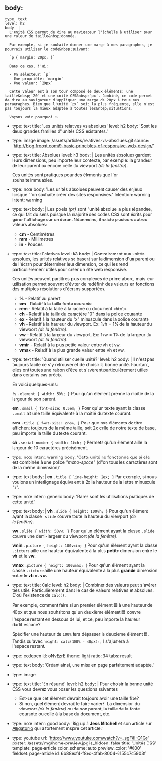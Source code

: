 body:
  -
    type: text
    level: h2
    body: |
      L'unité CSS permet de dire au navigateur l'échelle à utiliser pour une valeur de taille&nbsp;donnée.
            
      Par exemple, si je souhaite donner une marge à mes paragraphes, je pourrais utiliser le code&nbsp;suivant:
            
      `p { margin: 20px; }`
            
      Dans ce cas, j'ai:
      
      - Un sélecteur: `p`
      - Une propriété: `margin`
      - Une valeur: `20px`
            
      Cette valeur est à son tour composé de deux éléments: une taille&nbsp;`20` et une unité CSS&nbsp;`px`. Combiné, ce code permet de dire au navigateur d'appliquer une marge de 20px à tous mes paragraphes. Bien que l'unité `px` soit la plus fréquente, elle n'est pas toujours la mieux adaptée à toutes les&nbsp;situations.
      
      Voyons voir pourquoi ✨
  -
    type: text
    title: 'Les unités relatives vs absolues'
    level: h2
    body: 'Sont les deux grandes familles d''unités CSS&nbsp;existantes.'
  -
    type: image
    image: /assets/articles/relatives-vs-absolues.gif
    source: 'http://blog.froont.com/9-basic-principles-of-responsive-web-design/'
  -
    type: text
    title: Absolues
    level: h3
    body: |
      Les unités absolues gardent leurs dimensions, peu importe leur contexte, par exemple: la grandeur de leur parent ou encore celle du viewport *(de la&nbsp;fenêtre)*.
      
      Ces unités sont pratiques pour des éléments que l'on souhaite&nbsp;immuables.
  -
    type: note
    body: 'Les unités absolues peuvent causer des enjeux lorsque l''on souhaite créer des sites responsives.'
    Intention: warning
    intent: warning
  -
    type: text
    body: |
      Les pixels *(px)* sont l'unité absolue la plus répandue, ce qui fait du sens puisque la majorité des codes CSS sont écrits pour gérer l'affichage sur un écran. Néanmoins, il existe plusieurs autres valeurs&nbsp;absolues:
      
      - **cm** - Centimètres
      - **mm** - Millimètres
      - **in** - Pouces
  -
    type: text
    title: Relatives
    level: h3
    body: |
      Contrairement aux unités absolues, les unités relatives se basent sur la dimension d'un parent ou de l'écran pour déterminer leur dimension, ce qui les rend particulièrement utiles pour créer un site web&nbsp;responsive.
      
      Ces unités peuvent paraîtres plus complexes de prime abord, mais leur utilisation permet souvent d'éviter de redéfinir des valeurs en fonctions des multiples résolutions d'écrans&nbsp;supportées.
      
      - **%** -&nbsp;Relatif au parent
      - **em** - Relatif à la taille fonte&nbsp;courante
      - **rem** - Relatif à la taille à la racine du document `<html>`
      - **ch** - Relatif à la taille du caractère "0" dans la police courante
      - **ex** - Relatif à la hauteur du "x" minuscule dans la police courante
      - **vh** - Relatif à la hauteur du viewport. Ex: 1vh = 1% de la hauteur du viewport&nbsp;*(de la fenêtre)*.
      - **vw** - Relatif à la largeur du viewport. Ex: 1vw = 1% de la largeur du viewport&nbsp;*(de la fenêtre)*.
      - **vmin** - Relatif à la plus petite valeur entre vh et&nbsp;vw.
      - **vmax** - Relatif à la plus grande valeur entre vh et&nbsp;vw.
  -
    type: text
    title: 'Quand utiliser quelle unité?'
    level: h2
    body: |
      Il n'est pas toujours facile de s'y retrouver et de choisir la bonne unité. Pourtant, elles ont toutes une raison d'être et s'avèrent particulièrement utiles dans certains cas&nbsp;précis.
      
      En voici quelques-uns:
      
      **%** `.element { width: 50%; }`
      Pour qu'un élément prenne la moitié de la largeur de son&nbsp;parent.
      
      **em** `.small { font-size: 0.5em; }`
      Pour qu'un texte ayant la classe `.small` ait une taille équivalente à la moitié du texte&nbsp;courant.
      
      **rem** `.title { font-size: 2rem; }`
      Pour que nos éléments de titre affichent toujours de la même taille, soit 2x celle de notre texte de base, peu importe la taille du texte&nbsp;courant.
      
      **ch** `.serial-number { width: 10ch; }`
      Permets qu'un élément aille la largeur de 10 caractères&nbsp;précisément.
  -
    type: note
    intent: warning
    body: 'Cette unité ne fonctionne que si elle est combinée à une police *"mono-space"* (d''on tous les caractères sont de la même&nbsp;dimension)'
  -
    type: text
    body: |
      **ex** `.title { line-height: 2ex; }`
      Par exemple, si nous voulons un interlignage équivalent à 2x la hauteur de la lettre minuscule "x".
  -
    type: note
    intent: generic
    body: 'Rares sont les utilisations pratiques de cette&nbsp;unité.'
  -
    type: text
    body: |
      **vh** `.slide { height: 100vh; }`
      Pour qu'un élément ayant la classe `.slide` couvre toute la hauteur du viewport&nbsp;*(de la&nbsp;fenêtre)*.
      
      **vw** `.slide { width: 50vw; }`
      Pour qu'un élément ayant la classe `.slide` couvre une demi-largeur du viewport&nbsp;*(de la&nbsp;fenêtre)*.
      
      **vmin** `.picture { height: 100vmin; }`
      Pour qu'un élément ayant la classe `.picture` aille une hauteur équivalente à la plus **petite** dimension entre le **vh** et le **vw**.&nbsp;
      
      **vmax** `.picture { height: 100vmax; }`
      Pour qu'un élément ayant la classe `.picture` aille une hauteur équivalente à la plus **grande** dimension entre le **vh** et&nbsp;**vw**.
  -
    type: text
    title: Calc
    level: h2
    body: |
      Combiner des valeurs peut s'avérer très utile. Particulièrement dans le cas de valeurs relatives et absolues. D'où l'existence de&nbsp;`calc()`.
      
      Par exemple, comment faire si un premier élément&#8239;🟩 à une hauteur de 40px et que nous souhaitons qu'un deuxième élément&#8239;🟦 couvre l'espace restant en dessous de lui, et ce, peu importe la hauteur dudit&nbsp;espace? 
      
      Spécifier une hauteur de `100%` fera dépasser le deuxième élément&#8239;🟦. Tandis qu'avec `height: calc(100% - 40px);`, il s'ajustera à l'espace&nbsp;restant.
  -
    type: codepen
    id: oNvEzrE
    theme: light
    ratio: 34
    tabs: result
  -
    type: text
    body: 'Créant ainsi, une mise en page parfaitement&nbsp;adaptée.'
  -
    type: image
  -
    type: text
    title: 'En résumé'
    level: h2
    body: |
      Pour choisir la bonne unité CSS vous devrez vous poser les questions suivantes:
      
      - Est-ce que cet élément devrait toujours avoir une taille fixe?
      - Si non, quel élément devrait le faire varier?&nbsp; La dimension du viewport *(de la fenêtre)* ou de son parent, la taille de la fonte courante ou celle à la base du document, etc.
  -
    type: note
    intent: good
    body: 'Big up à **Jess Mitchell** et son article sur [Alligator.io](https://alligator.io/css/css-units-explained/) qui a fortement inspiré cet&nbsp;article.'
  -
    type: youtube
    url: 'https://www.youtube.com/watch?v=_sgF8I-Q1Gs'
    poster: /assets/img/home-preview.jpg
is_hidden: false
title: 'Unités CSS'
template: page-article
color_scheme: auto
preview_color: '#000'
fieldset: page-article
id: 6b88ecf4-f8ec-4fab-8004-6155c7c5903f
